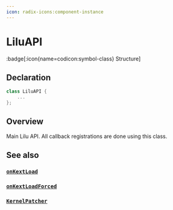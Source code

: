 ```yaml
---
icon: radix-icons:component-instance
---
```


# LiluAPI

:badge[:icon{name=codicon:symbol-class} Structure]

## Declaration

```cpp
class LiluAPI {
    ...
};
```

## Overview

Main Lilu API. All callback registrations are done using this class.

## See also

### [`onKextLoad`](/lilu-docs/kern_api.hpp/liluapi/onkextload)

### [`onKextLoadForced`](/lilu-docs/kern_api.hpp/liluapi/onkextloadforced)

### [`KernelPatcher`](/lilu-docs/kern_patcher.hpp/kernelpatcher)
